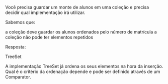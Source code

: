 Você precisa guardar um monte de alunos em uma coleção e precisa decidir qual implementação irá utilizar.

Sabemos que:

a coleção deve guardar os alunos ordenados pelo número de matrícula
a coleção não pode ter elementos repetidos

Resposta:

TreeSet


A implementação TreeSet já ordena os seus elementos na hora da inserção. Qual é o critério da ordenação depende e pode ser definido através de um Comparator.